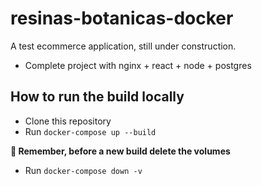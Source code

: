 # resinas-botanicas-docker

A test ecommerce application, still under construction.

- Complete project with nginx + react + node + postgres

## How to run the build locally

- Clone this repository
- Run `docker-compose up --build`

**🚨 Remember, before a new build delete the volumes**

- Run `docker-compose down -v`
